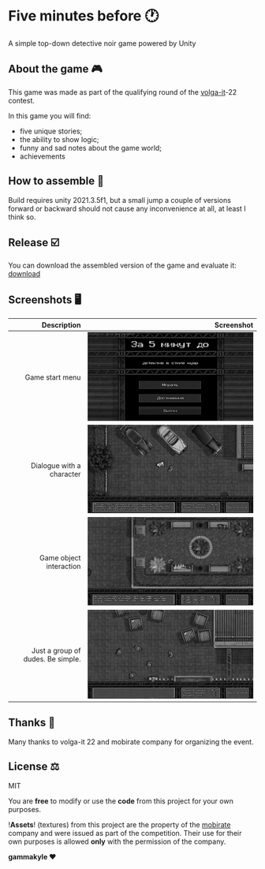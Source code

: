 # Five minutes before 🕐


A simple top-down detective noir game powered by Unity

## About the game 🎮

This game was made as part of the qualifying round of the [volga-it]-22 contest.

In this game you will find:
- five unique stories;
- the ability to show logic;
- funny and sad notes about the game world;
- achievements

## How to assemble 🔧

Build requires unity 2021.3.5f1, but a small jump a couple of versions forward or backward should not cause any inconvenience at all, at least I think so.

## Release ☑️
You can download the assembled version of the game and evaluate it: [download]

## Screenshots 🖥
| Description          | Screenshot |
|--------------:|-----------:|
| Game start menu  |![](https://github.com/gammakyle/five_minutes_before/blob/main/screenshots/fmb1.png?raw=true) 
| Dialogue with a character  |![](https://github.com/gammakyle/five_minutes_before/blob/main/screenshots/fmb2.png?raw=true) 
| Game object interaction  |![](https://github.com/gammakyle/five_minutes_before/blob/main/screenshots/fmb3.png?raw=true) 
| Just a group of dudes. Be simple.  |![](https://github.com/gammakyle/five_minutes_before/blob/main/screenshots/fmb4.png?raw=true) 

## Thanks 💌
Many thanks to volga-it 22 and mobirate company for organizing the event.

## License ⚖️

MIT

You are __free__ to modify or use the __code__ from this project for your own purposes.

!__Assets__! (textures) from this project are the property of the [mobirate] company and were issued as part of the competition. Their use for their own purposes is allowed __only__ with the permission of the company.

**gammakyle ❤️**

   [volga-it]: <https://volga-it.org/>
   [mobirate]: <https://www.mobirate.com/>
   [download]: <https://github.com/gammakyle/five_minutes_before/releases/tag/stable_v1.0.0>

 
